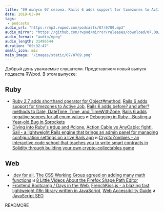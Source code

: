 ```yaml
---
title: "09 выпуск 07 сезона. Rails 6 adds support for timezones to Active Job, .dev for all, renchKiss.js, JavaScript SEO и прочее"
date: 2019-03-04
tags:
 - podcasts
audio_url: "https://mp3.rwpod.com/podcasts/07/0709.mp3"
audio_mirror: "https://github.com/rwpod/mirror/releases/download/07.09/0709.mp3"
audio_format: "audio/mpeg"
audio_length: 31496544
duration: "00:32:47"
small_icon: mic
main_image: "/images/static/07/0709.png"
---
```


Добрый день уважаемые слушатели. Представляем новый выпуск подкаста RWpod. В этом выпуске:

## Ruby

 - [Ruby 2.7 adds shorthand operator for Object#method](https://blog.saeloun.com/2019/02/26/ruby-2-7-method-shorthand.html), [Rails 6 adds support for timezones to Active Job](https://blog.saeloun.com/2019/03/02/rails-activejob-timezone-support.html), [Rails 6 adds before? and after? methods to Date, DateTime, Time, and TimeWithZone](https://blog.saeloun.com/2019/03/01/rails-6-before-and-after-for-date-and-time.html), [Rails 6 adds negative scopes for all enum values](https://blog.saeloun.com/2019/02/26/rails-6-negative-scopes-for-enum-values.html) и [Debugging in Ruby—Busting a Year-old Bug in Sprockets](https://blog.heroku.com/debugging-year-old-sprockets-bug)
 - [Diving into Ruby's #dup and #clone](https://blog.appsignal.com/2019/02/26/diving-into-dup-and-clone.html), [Action Cable vs AnyCable: fight!](https://nebulab.it/blog/actioncable-vs-anycable-fight/), [Sail - a lightweight Rails engine that brings an admin panel for managing configuration settings on a live Rails app](https://github.com/vinistock/sail) и [CryptoZombies - an interactive code school that teaches you to write smart contracts in Solidity through building your own crypto-collectables game](https://cryptozombies.io/)

## Web

 - [.dev for all](https://developers.googleblog.com/2019/02/dev-for-all.html), [The CSS Working Group agreed on adding many math functions](https://twitter.com/bdc/status/1100921258839953408) и [8 Little Videos About the Firefox Shape Path Editor](https://blog.bitsrc.io/8-little-videos-about-the-firefox-shape-path-editor-96a12c7cd3b6)
 - [Frontend Bootcamp / Days in the Web](https://github.com/Microsoft/frontend-bootcamp), [FrenchKiss.js - a blazing fast lightweight i18n library written in JavaScript](https://github.com/koala-interactive/frenchkiss.js), [Web Accessibility Guide](https://webaccessibility.guide/) и [JavaScript SEO](https://www.youtube.com/watch?v=wSwzfEn5-6A)

READMORE
